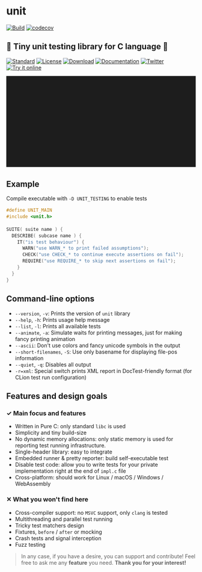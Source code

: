# unit

[![Build](https://github.com/eliasku/unit/actions/workflows/build.yml/badge.svg)](https://github.com/eliasku/unit/actions/workflows/build.yml)
[![codecov](https://codecov.io/gh/eliasku/unit/branch/master/graph/badge.svg?token=NFTrtCHQ2r)](https://codecov.io/gh/eliasku/unit)

## 🥼 Tiny unit testing library for C language 🥼

[![Standard](https://img.shields.io/badge/C-11-pink.svg)](https://en.wikipedia.org/wiki/C_(programming_language))
[![License](https://img.shields.io/badge/License-MIT-blue.svg)](https://opensource.org/licenses/MIT)
[![Download](https://img.shields.io/badge/Download%20%20-unit.h-lightgreen.svg)](https://raw.githubusercontent.com/eliasku/unit/master/include/unit.h)
[![Documentation](https://img.shields.io/badge/docs-latest-white)](http://unit.rtfd.io/)
[![Twitter](https://img.shields.io/twitter/follow/eliaskuvoice.svg?style=flat&label=Follow&logoColor=white&color=1da1f2&logo=twitter)](https://twitter.com/eliaskuvoice)
[![Try it online](https://img.shields.io/badge/Try%20it-online-orange.svg)](https://godbolt.org/z/17vjqsnca)

![output](docs/output.gif)

## Example

Compile executable with `-D UNIT_TESTING` to enable tests

```c
#define UNIT_MAIN
#include <unit.h>

SUITE( suite name ) {
  DESCRIBE( subcase name ) {
    IT("is test behaviour") {
      WARN("use WARN_* to print failed assumptions");
      CHECK("use CHECK_* to continue execute assertions on fail");
      REQUIRE("use REQUIRE_* to skip next assertions on fail");
    }
  }
}

```

## Command-line options

- `--version`, `-v`: Prints the version of `unit` library
- `--help`, `-h`: Prints usage help message
- `--list`, `-l`: Prints all available tests
- `--animate`, `-a`: Simulate waits for printing messages, just for making fancy printing animation
- `--ascii`: Don't use colors and fancy unicode symbols in the output
- `--short-filenames`, `-S`: Use only basename for displaying file-pos information
- `--quiet`, `-q`: Disables all output
- `-r=xml`: Special switch prints XML report in DocTest-friendly format (for CLion test run configuration)

## Features and design goals

### ✓ Main focus and features

- Written in Pure C: only standard `libc` is used
- Simplicity and tiny build-size
- No dynamic memory allocations: only static memory is used for reporting test running infrastructure.
- Single-header library: easy to integrate
- Embedded runner & pretty reporter: build self-executable test
- Disable test code: allow you to write tests for your private implementation right at the end of `impl.c` file
- Cross-platform: should work for Linux / macOS / Windows / WebAssembly

### ✕ What you won't find here

- Cross-compiler support: no `MSVC` support, only `clang` is tested
- Multithreading and parallel test running
- Tricky test matchers design
- Fixtures, `before` / `after` or mocking
- Crash tests and signal interception
- Fuzz testing

> In any case, if you have a desire, you can support and contribute! Feel free to ask me any **feature** you need. 
> **Thank you for your interest!** 
